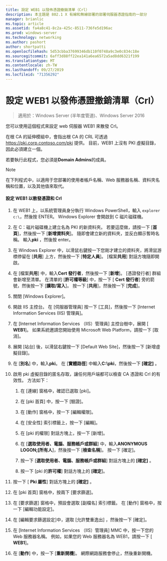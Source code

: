 ```yaml
---
title: 設定 WEB1 以發佈憑證撤銷清單（Crl）
description: 本主題是 802.1 X 有線和無線部署的部署伺服器憑證指南的一部分
manager: brianlic
ms.topic: article
ms.assetid: fa4a8c41-8c2a-425c-8511-736fe5d196ac
ms.prod: windows-server
ms.technology: networking
ms.author: pashort
author: shortpatti
ms.openlocfilehash: 5d53cbba37699346db110f0748a9c3e0c834c18e
ms.sourcegitcommit: 6aff3d88ff22ea141a6ea6572a5ad8dd6321f199
ms.translationtype: MT
ms.contentlocale: zh-TW
ms.lasthandoff: 09/27/2019
ms.locfileid: "71356292"
---
```

# <a name="configure-web1-to-distribute-certificate-revocation-lists-crls"></a>設定 WEB1 以發佈憑證撤銷清單（Crl）

>適用於：Windows Server (半年度管道)、Windows Server 2016

您可以使用這個程式來設定 web 伺服器 WEB1 來散發 Crl。  
  
在根 CA 的延伸模組中，會指出根 CA 的 CRL 可透過 https://pki.corp.contoso.com/pki 提供。 目前，WEB1 上沒有 PKI 虛擬目錄，因此必須建立一個。  
  
若要執行此程式，您必須是**Domain Admins**的成員。  
  
> [!NOTE]  
> 在下列程式中，以適用于您部署的使用者帳戶名稱、Web 服務器名稱、資料夾名稱和位置，以及其他值來取代。  
  
#### <a name="to-configure-web1-to-distribute-certificates-and-crls"></a>設定 WEB1 以散發憑證和 Crl  
  
1.  在 WEB1 上，以系統管理員身分執行 Windows PowerShell，輸入 `explorer c:\`，然後按 ENTER。 Windows Explorer 會開啟到 C 磁片磁碟機。   
  
2.  在 C：磁片磁碟機上建立名為 PKI 的新資料夾。 若要這麼做，請按一下 [**首頁**]，然後按一下 [**新增資料夾**]。 隨即會建立新的資料夾，並反白顯示暫時名稱。 輸入**pki** ，然後按 enter。  
  
3.  在 Windows Explorer 中，以滑鼠右鍵按一下您剛才建立的資料夾，將滑鼠游標停留在 [**共用**] 上方，然後按一下 [**特定人員**]。 [檔案**共用**] 對話方塊隨即開啟。  
  
4.  在 [檔案**共用**] 中，輸入**Cert 發行者**，然後按一下 [**新增**]。 [憑證發行者] 群組會新增至清單。 在清單的 [**許可權等級**] 中，按一下 [ **Cert 發行者**] 旁的箭號，然後按一下 [**讀取/寫入**]。 按一下 [**共用**]，然後按一下 [**完成**]。  
  
5.  關閉 [Windows Explorer]。  
  
6.  開啟 IIS 主控台。 在 [伺服器管理員] 按一下 [工具]，然後按一下 [Internet Information Services (IIS) 管理員]。  
  
7.  在 [Internet Information Services （IIS）管理員] 主控台樹中，展開 [ **WEB1**]。 如果系統邀請您開始使用 Microsoft Web Platform，請按一下 [取消]。  
  
8.  展開 [站台] 後，以滑鼠右鍵按一下 [Default Web Site]，然後按一下 [新增虛擬目錄]。  
  
9. 在 [**別名**] 中，輸入**pki**。 在 [**實體路徑**] 中輸入**C:\pki**，然後按一下 **[確定]** 。  
  
10. 啟用 pki 虛擬目錄的匿名存取，讓任何用戶端都可以檢查 CA 憑證和 Crl 的有效性。 方法如下：  
  
    1.  在 [連線] 窗格中，確認已選取 [pki]。  
  
    2.  在 [pki 首頁] 中，按一下 [驗證]。  
  
    3.  在 [動作] 窗格中，按一下 [編輯權限]。  
  
    4.  在 [安全性] 索引標籤上，按一下 [編輯]。  
  
    5.  在 [pki 的權限] 對話方塊上，按一下 [新增]。  
  
    6.  在 [**選取使用者、電腦、服務帳戶或群組**] 中，輸入**ANONYMOUS LOGON;[所有人**]，然後按一下 [**檢查名稱**]。 按一下 [確定]。  
  
    7.  按一下 [**選取使用者、電腦、服務帳戶或群組**] 對話方塊上的 **[確定]** 。  
  
    8.  按一下 [pki 的**許可權**] 對話方塊上的 **[確定**]。  
  
11. 按一下 [ **Pki 屬性**] 對話方塊上的 **[確定]** 。  
  
12. 在 [pki 首頁] 窗格中，按兩下 [要求篩選]。  
  
13. 在 [要求篩選] 窗格中，預設會選取 [副檔名] 索引標籤。 在 [動作] 窗格中，按一下 [編輯功能設定]。  
  
14. 在 [編輯要求篩選設定]中，選取 [允許雙重逸出] ，然後按一下 [確定]。  
  
15. 在 [Internet Information Services （IIS）管理員] MMC 中，按一下您的 Web 服務器名稱。 例如，如果您的 Web 服務器名為 WEB1，請按一下 [ **WEB1**]。  
  
16. 在 [**動作**] 中，按一下 [**重新開機**]。 網際網路服務會停止，然後重新開機。  
  

